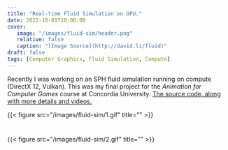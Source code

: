 ```yaml
---
title: "Real-time Fluid Simulation on GPU."
date: 2022-10-01T10:00:00
cover:
   image: "/images/fluid-sim/header.png"
   relative: false
   caption: "[Image Source](http://david.li/fluid)"
draft: false
tags: [Computer Graphics, Fluid Simulation, Compute]
---
```


Recently I was working on an SPH fluid simulation running on compute (DirectX 12, Vulkan).
This was my final project for the *Animation for Computer Games* course at Concordia University.
[The source code, along with more details and videos.](https://aminaliari.github.io/fluid-simulation-webpage)

{{< figure src="/images/fluid-sim/1.gif" title="" >}}

#

{{< figure src="/images/fluid-sim/2.gif" title="" >}}

